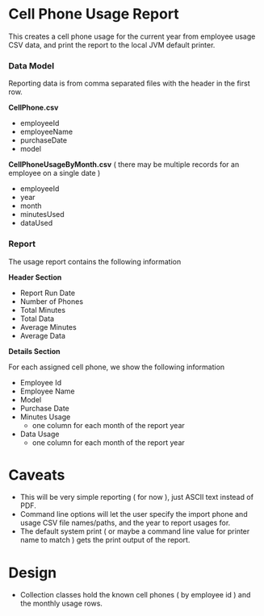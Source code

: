# Cell Phone Usage Report
This creates a cell phone usage for the current year from employee usage CSV data, and print the report to the local JVM default printer.

### Data Model
Reporting data is from comma separated files with the header in the first row. 

**CellPhone.csv**
*	employeeId
*	employeeName
*	purchaseDate
*	model

**CellPhoneUsageByMonth.csv** ( there may be multiple records for an employee on a single date )
*	employeeId
*	year
*	month
*	minutesUsed
*	dataUsed

### Report  

The usage report contains the following information

**Header Section**

*	Report Run Date
*	Number of Phones
*	Total Minutes
*	Total Data
*	Average Minutes
*	Average Data

**Details Section**

For each assigned cell phone, we show the following information
*	Employee Id
*	Employee Name
*	Model
*	Purchase Date
*	Minutes Usage
    *	one column for each month of the report year
*	Data Usage
    *	one column for each month of the report year


# Caveats
* This will be very simple reporting ( for now ), just ASCII text instead of PDF.
* Command line options will let the user specify the import phone and usage CSV file names/paths, and the year to report usages for.
* The default system print ( or maybe a command line value for printer name to match ) gets the print output of the report.

# Design
* Collection classes hold the known cell phones ( by employee id ) and the monthly usage rows.



